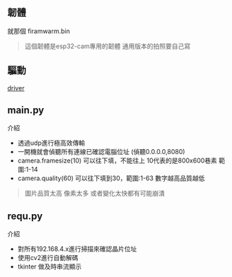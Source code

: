 ## 韌體 ##
就那個 firamwarm.bin
> 這個韌體是esp32-cam專用的韌體
> 通用版本的拍照要自己寫
## 驅動 ##
[driver](https://github.com/hey-you-hello/esp32-cam/blob/main/drriver.zip)

## main.py ##
介紹
- 透過udp進行極高效傳輸
- 一開機就會偵聽所有連線已確認電腦位址 (偵聽0.0.0.0,8080)
- camera.framesize(10) 可以往下填，不能往上 10代表的是800x600巷素 範圍:1-14
- camera.quality(60)  可以往下填到30，範圍:1-63 數字越高品質越低
> 圖片品質太高 像素太多 或者變化太快都有可能崩潰
## requ.py ##
介紹
- 對所有192.168.4.x進行掃描來確認晶片位址
- 使用cv2進行自動解碼
- tkinter 做及時串流顯示



